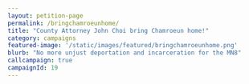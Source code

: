 ```yaml
---
layout: petition-page
permalink: /bringchamroeunhome/
title: "County Attorney John Choi bring Chamroeun home!"
category: campaigns
featured-image: '/static/images/featured/bringchamroeunhome.png'
blurb: "No more unjust deportation and incarceration for the MN8"
callcampaign: true
campaignId: 19
---
```

<ul class="compact" id="phone-errors"></ul>

<link href='https://actionnetwork.org/css/style-embed-whitelabel.css' rel='stylesheet' type='text/css' /><script src='https://actionnetwork.org/widgets/v2/petition/county-attorney-john-choi-bring-chamroeun-phan-home?format=js&source=widget&style=full'></script><div id='can-petition-area-county-attorney-john-choi-bring-chamroeun-phan-home' style='width: 100%'><!-- this div is the target for our HTML insertion --></div>

<script>
      $(document).ready(function() {
	    $('#can-petition-area-county-attorney-john-choi-bring-chamroeun-phan-home').on('can_embed_loaded', function() {
	        document.getElementsByName("commit")[0].value = "Call Now";
	  	    $(".action_sidebar h4").text("Take Action");
	  	    var str = document.getElementsByClassName("action_status_running_total")[0].innerHTML;
	  	    var txt = str.replace("Signatures Collected", "Calls Completed");
		      document.getElementsByClassName("action_status_running_total")[0].innerHTML = txt;
	      });
      });
</script>
